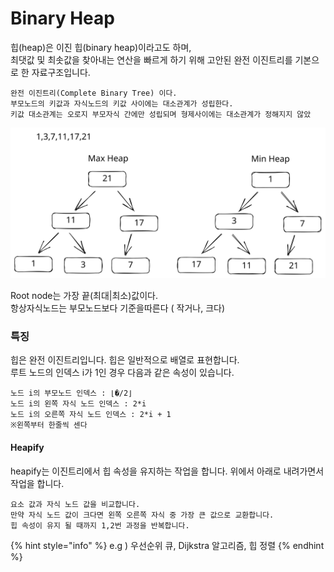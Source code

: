 # Binary Heap

힙(heap)은 이진 힙(binary heap)이라고도 하며, \
최댓값 및 최솟값을 찾아내는 연산을 빠르게 하기 위해 고안된 완전 이진트리를 기본으로 한 자료구조입니다.

```
완전 이진트리(Complete Binary Tree) 이다.
부모노드의 키값과 자식노드의 키값 사이에는 대소관계가 성립한다.
키값 대소관계는 오로지 부모자식 간에만 성립되며 형제사이에는 대소관계가 정해지지 않았
```

<img src="../../.gitbook/assets/file.excalidraw (2).svg" alt="" class="gitbook-drawing">

Root node는 가장 끝(최대|최소)값이다.\
항상자식노드는 부모노드보다 기준을따른다 ( 작거나, 크다)

### 특징

힙은 완전 이진트리입니다. 힙은 일반적으로 배열로 표현합니다.\
루트 노드의 인덱스 i가 1인 경우 다음과 같은 속성이 있습니다.

```
노드 i의 부모노드 인덱스 : ⌊�/2⌋
노드 i의 왼쪽 자식 노드 인덱스 : 2*i
노드 i의 오른쪽 자식 노드 인덱스 : 2*i + 1
※왼쪽부터 한줄씩 센다
```

#### Heapify

heapify는 이진트리에서 힙 속성을 유지하는 작업을 합니다. 위에서 아래로 내려가면서 작업을 합니다.

```
요소 값과 자식 노드 값을 비교합니다.
만약 자식 노드 값이 크다면 왼쪽 오른쪽 자식 중 가장 큰 값으로 교환합니다.
힙 속성이 유지 될 때까지 1,2번 과정을 반복합니다.
```

{% hint style="info" %}
e.g ) 우선순위 큐, Dijkstra 알고리즘, 힙 정렬
{% endhint %}
